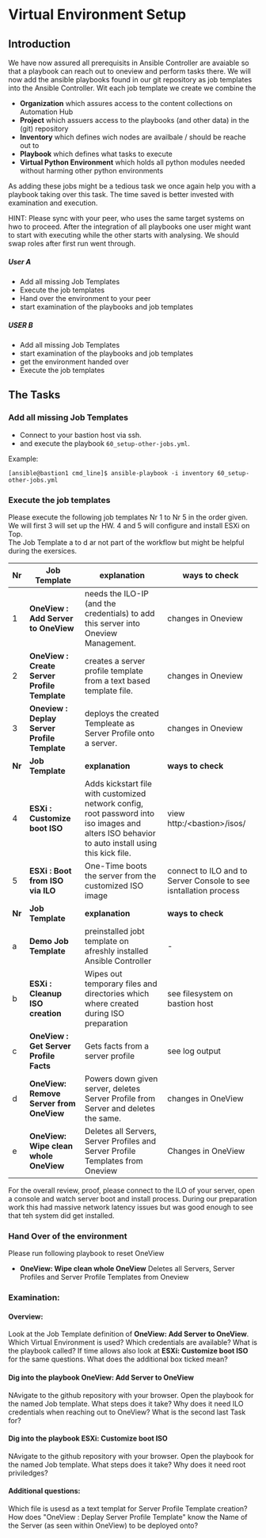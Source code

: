 # Virtual Environment Setup

## Introduction

We have now assured all prerequisits in Ansible Controller are avaiable so that a playbook can reach out to oneview and perform tasks there. We will now add the ansible playbooks found in our git repository as job templates into the Ansible Controller. Wit each job template we create we combine the
- **Organization** which assures access to the content collections on Automation Hub
- **Project** which assuers access to the playbooks (and other data) in the (git) repository
- **Inventory** which defines wich nodes are availbale / should be reache out to
- **Playbook** which defines what tasks to execute
- **Virtual Python Environment** which holds all python modules needed without harming other python environments

As adding these jobs might be a tedious task we once again help you with a playbook taking over this task. The time saved is better invested with examination and execution.

HINT: Please sync with your peer, who uses the same target systems on hwo to proceed. After the integration of all playbooks one user might want to start with executing while the other starts with analysing. We should swap roles after first run went through.

##### User A
- Add all missing Job Templates 
- Execute the job templates 
- Hand over the environment to your peer
- start examination of the playbooks and job templates

##### USER B
- Add all missing Job Templates 
- start examination of the playbooks and job templates
- get the environment handed over 
- Execute the job templates 

## The Tasks

### Add all missing Job Templates 
- Connect to your bastion host via ssh. 
- and execute the playbook `60_setup-other-jobs.yml`.

Example:
```
[ansible@bastion1 cmd_line]$ ansible-playbook -i inventory 60_setup-other-jobs.yml
```

### Execute the job templates

Please execute the following job templates Nr 1 to Nr 5 in the order given.<br> 
We will first 3 will set up the HW. 4 and 5 will configure and install ESXi on Top.<br>
The Job Template a to d ar not part of the workflow but might be helpful during the exersices.<br>

| Nr | Job Template | explanation | ways to check |
|---|---|---|---|
| 1| **OneView : Add Server to OneView** | needs the ILO-IP (and the credentials) to add this server into Oneview Management. | changes in Oneview |
| 2| **OneView : Create Server Profile Template** | creates a server profile template from a text based template file. | changes in Oneview |
| 3| **Oneview : Deplay Server Profile Template** | deploys the created Templeate as Server Profile onto a server. | changes in Oneview |
| **Nr** | **Job Template** | **explanation** | **ways to check** |
| 4| **ESXi : Customize boot ISO** | Adds kickstart file with customized  network config, root password into iso images and alters ISO behavior to auto install using this kick file. | view http:/\<bastion>/isos/ |
| 5| **ESXi : Boot from ISO via ILO** | One-Time boots the server from the customized ISO image | connect to ILO and to Server Console to see isntallation process |
| **Nr** | **Job Template** | **explanation** | **ways to check** |
| a| **Demo Job Template** |  preinstalled jobt template on  afreshly installed Ansible Controller | - |
| b| **ESXi : Cleanup ISO creation** |  Wipes out temporary files and directories which where created during ISO preparation | see filesystem on bastion host |
| c| **OneView : Get Server Profile Facts** |  Gets facts from a server profile | see log output |
| d| **OneView: Remove Server from OneView** |  Powers down given server, deletes Server Profile from Server and deletes the same. | changes in OneView |
| e| **OneView: Wipe clean whole OneView** |  Deletes all Servers, Server Profiles and Server Profile Templates from Oneview | Changes in OneView |

For the overall review, proof, please connect to the ILO of your server, open a console and watch server boot and install process. During our preparation work this had massive network latency issues but was good enough to see that teh system did get installed.

### Hand Over of the environment
Please run following playbook to reset OneView 
* **OneView: Wipe clean whole OneView** Deletes all Servers, Server Profiles and Server Profile Templates from Oneview

### Examination:
#### Overview:
Look at the Job Template definition of **OneView: Add Server to OneView**. Which Virtual Environment is used? Which credentials are available? What is the playbook called?
If time allows also look at **ESXi: Customize boot ISO** for the same questions. What does the additional box ticked mean?

#### Dig into the playbook **OneView: Add Server to OneView**
NAvigate to the github repository with your browser. Open the playbook for the named Job template. What steps does it take? Why does it need ILO credentials when reaching out to OneView?  What is the second last Task for?

#### Dig into the playbook **ESXi: Customize boot ISO**
NAvigate to the github repository with your browser. Open the playbook for the named Job template. What steps does it take? Why does it need root priviledges? 

####  Additional questions:
Which file is usesd as a text templat for Server Profile Template creation?
How does "OneView : Deplay Server Profile Template" know the Name of the Server (as seen within OneView) to be deployed onto?

